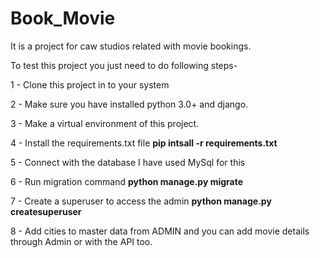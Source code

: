 # Book_Movie
It is a project for caw studios related with movie bookings.

To test this project you just need to do following steps-

1 - Clone this project in to your system 


2 - Make sure you have installed python 3.0+ and django.

3 - Make a virtual environment of this project.

4 - Install the requirements.txt file **pip intsall -r requirements.txt**

5 - Connect with the database I have used MySql for this

6 - Run migration command **python manage.py migrate**

7 - Create a superuser to access the admin **python manage.py createsuperuser**

8 - Add cities to master data from ADMIN and you can add movie details through Admin or with the API too.
